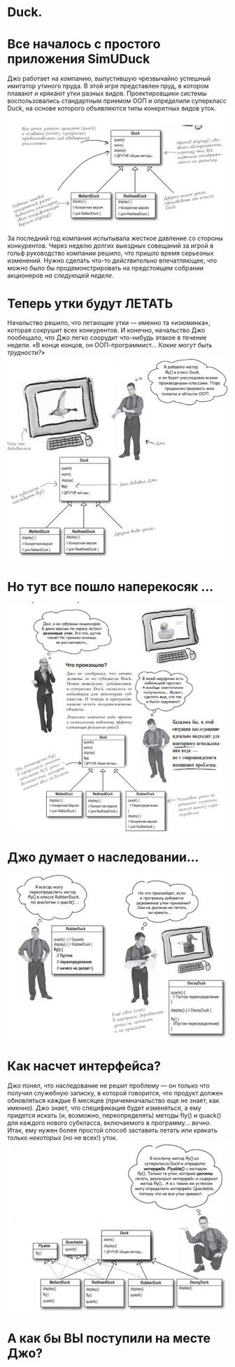 # Duck.
# Все началось с простого приложения SimUDuck
Джо работает на компанию, выпустившую чрезвычайно успешный имитатор утиного пруда. В этой игре представлен пруд, в котором плавают и крякают утки разных видов. Проектировщики системы воспользовались стандартным приемом ООП и определили суперкласс Duck, на основе которого объявляются типы конкретных видов уток.
![kartinka](https://github.com/Alesha0808/Duck./blob/master/%D0%A1%D0%BD%D0%B8%D0%BC%D0%BE%D0%BA.JPG?raw=true)
За последний год компания испытывала жесткое давление со стороны конкурентов. Через неделю долгих выездных совещаний за игрой в гольф руководство компании решило, что пришло время серьезных изменений. Нужно сделать что-то _действительно_ впечатляющее, что можно было бы продемонстрировать на предстоящем собрании акционеров _на следующей неделе_.
# Теперь утки будут ЛЕТАТЬ
Начальство решило, что летающие утки — именно та «изюминка», которая сокрушит всех конкурентов. И конечно, начальство Джо пообещало, что Джо легко соорудит что-нибудь этакое в течение недели. «В конце концов, он ООП-программист... _Какие могут быть трудности?_»
![kartinka](https://github.com/Alesha0808/Duck./blob/master/%D0%A1%D0%BD%D0%B8%D0%BC%D0%BE%D0%BA1.JPG?raw=true)
# Но тут все пошло наперекосяк ...
![kartinka](https://github.com/Alesha0808/Duck./blob/master/%D0%A1%D0%BD%D0%B8%D0%BC%D0%BE%D0%BA3.JPG?raw=true)
# Джо думает о наследовании...
![kartinka](https://github.com/Alesha0808/Duck./blob/master/%D0%A1%D0%BD%D0%B8%D0%BC%D0%BE%D0%BA4.JPG?raw=true)
# Как насчет интерфейса?
Джо понял, что наследование не решит проблему — он только что получил служебную записку, в которой говорится, что продукт должен обновляться каждые 6 месяцев (причемначальство еще не знает, как именно). Джо знает, что спецификация будет изменяться, а ему придется искать (и, возможно, переопределять) методы fly() и quack() для каждого нового субкласса, включаемого в программу... _вечно_.
Итак, ему нужен более простой способ заставить летать или крякать только _некоторых_ (но не всех!) уток.
![kartinka](https://github.com/Alesha0808/Duck./blob/master/%D0%A1%D0%BD%D0%B8%D0%BC%D0%BE%D0%BA5.JPG?raw=true)
# А как бы ВЫ поступили на месте Джо?
